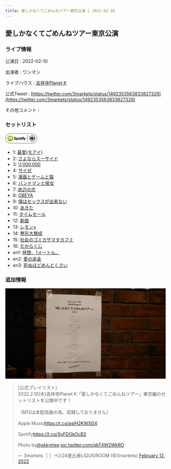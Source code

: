 ```yaml
---
title: 愛しかなくてごめんねツアー東京公演 | 2022-02-10
---
```

## 愛しかなくてごめんねツアー東京公演

### ライブ情報

公演日
:    2022-02-10

出演者
:    ワンマン

ライブハウス
:    [吉祥寺Planet K](livehouse003.html)

公式Tweet
:    [https://twitter.com/3markets/status/1492353563833827329](https://twitter.com/3markets/status/1492353563833827329)

その他コメント
:    

### セットリスト


[![play with spotify](images/spotify-icon.png)](https://open.spotify.com/playlist/0ipgVCUwmyhrqZIo6oLcTb)



*  1: [最愛(モアイ)](song014.html)
*  2: [さよならスーサイド](song013.html)
*  3: [\1,000,000](song022.html)
*  4: [サイゼ](song004.html)
*  5: [漫画とゲームと猫](song023.html)
*  6: [バンドマンと彼女](song009.html)
*  7: [底辺の恋](song008.html)
*  8: [OBEYA](song021.html)
*  9: [僕はセックスが出来ない](song006.html)
*  10: [あきた](song019.html)
*  11: [タイムセール](song007.html)
*  12: [新曲](song001.html)
*  13: [レモン×](song003.html)
*  14: [整形大賛成](song005.html)
*  15: [社会のゴミカザマタカフミ](song002.html)
*  16: [たからくじ](song032.html)
*  en1: [拝啓、1メートル。](song010.html)
*  en2: [愛の返金](song012.html)
*  en3: [死ぬほどめんどくさい](song018.html)


### 追加情報


[![セトリ画像](images/003.jpg)](images/003.jpg)


<blockquote class="twitter-tweet"><p lang="ja" dir="ltr">[公式プレイリスト]<br>2022.2.10(木)吉祥寺Planet K「愛しかなくてごめんねツアー」東京編のセットリストを公開中です！<br><br>（M12は未配信曲の為、収録しておりません）<br><br>Apple Music<a href="https://t.co/asIH2KWSGX">https://t.co/asIH2KWSGX</a><br><br>Spotify<a href="https://t.co/SyFDGkOcB2">https://t.co/SyFDGkOcB2</a><br><br>Photo by<a href="https://twitter.com/okkytree?ref_src=twsrc%5Etfw">@okkytree</a> <a href="https://t.co/qbT4W2WkRO">pic.twitter.com/qbT4W2WkRO</a></p>&mdash; 3markets［ ］→2/24恵比寿LIQUIDROOM (@3markets) <a href="https://twitter.com/3markets/status/1492353563833827329?ref_src=twsrc%5Etfw">February 12, 2022</a></blockquote>
<script async src="https://platform.twitter.com/widgets.js" charset="utf-8"></script>


